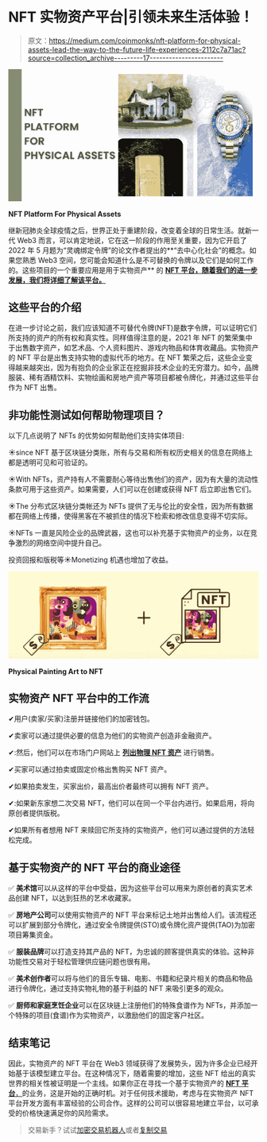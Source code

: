 # NFT 实物资产平台|引领未来生活体验！

> 原文：<https://medium.com/coinmonks/nft-platform-for-physical-assets-lead-the-way-to-the-future-life-experiences-2112c7a71ac?source=collection_archive---------17----------------------->

![](img/ff7f692c67ec58323c5ef25314ce408b.png)

**NFT Platform For Physical Assets**

继新冠肺炎全球疫情之后，世界正处于重建阶段，改变着全球的日常生活。就新一代 Web3 而言，可以肯定地说，它在这一阶段的作用至关重要，因为它开启了 2022 年 5 月题为“灵魂绑定令牌”的论文作者提出的**“去中心化社会”的概念。如果您熟悉 Web3 空间，您可能会知道什么是不可替换的令牌以及它们是如何工作的。这些项目的一个重要应用是用于实物资产** 的 [**NFT 平台，随着我们的进一步发展，我们将详细了解该平台。**](https://bit.ly/3QKonje)

## 这些平台的介绍

在进一步讨论之前，我们应该知道不可替代令牌(NFT)是数字令牌，可以证明它们所支持的资产的所有权和真实性。同样值得注意的是，2021 年 NFT 的繁荣集中于出售数字资产，如艺术品、个人资料图片、游戏内物品和体育收藏品。实物资产的 NFT 平台是出售支持实物的虚拟代币的地方。在 NFT 繁荣之后，这些企业变得越来越突出，因为有抱负的企业家正在挖掘非技术企业的无穷潜力。如今，品牌服装、稀有酒精饮料、实物绘画和房地产资产等项目都被令牌化，并通过这些平台作为 NFT 出售。

## 非功能性测试如何帮助物理项目？

以下几点说明了 NFTs 的优势如何帮助他们支持实体项目:

☀since NFT 基于区块链分类账，所有与交易和所有权历史相关的信息在网络上都是透明可见和可验证的。

☀With NFTs，资产持有人不需要耐心等待出售他们的资产，因为有大量的流动性条款可用于这些资产。如果需要，人们可以在创建或获得 NFT 后立即出售它们。

☀The 分布式区块链分类帐还为 NFTs 提供了无与伦比的安全性，因为所有数据都在网络上传播，使得黑客在不被抓住的情况下检索和修改信息变得不切实际。

☀NFTs 一直是风险企业的品牌武器，这也可以补充基于实物资产的业务，以在竞争激烈的网络空间中提升自己。

投资回报和版税等☀Monetizing 机遇也增加了收益。

![](img/e6f757c7845f5ab6decb0443b6750609.png)

**Physical Painting Art to NFT**

## 实物资产 NFT 平台中的工作流

✔用户(卖家/买家)注册并链接他们的加密钱包。

✔卖家可以通过提供必要的信息为他们的实物资产创造非金融资产。

✔:然后，他们可以在市场门户网站上 [**列出物理 NFT 资产**](https://bit.ly/3K9UeYs) 进行销售。

✔买家可以通过拍卖或固定价格出售购买 NFT 资产。

✔如果拍卖发生，买家出价，最高出价者最终可以拥有 NFT 资产。

✔:如果新东家想二次交易 NFT，他们可以在同一个平台内进行。如果启用，将向原创者提供版税。

✔如果所有者想用 NFT 来赎回它所支持的实物资产，他们可以通过提供的方法轻松完成。

## 基于实物资产的 NFT 平台的商业途径

✅ **美术馆**可以从这样的平台中受益，因为这些平台可以用来为原创者的真实艺术品创建 NFT，以达到狂热的艺术收藏家。

✅ **房地产公司**可以使用实物资产的 NFT 平台来标记土地并出售给人们。该流程还可以扩展到部分令牌化，通过安全令牌提供(STO)或令牌化资产提供(TAO)为加密项目筹集资金。

✅ **服装品牌**可以打造支持其产品的 NFT，为忠诚的顾客提供真实的体验。这种非功能性交易对于轻松管理供应链问题也很有用。

✅ **美术创作者**可以将与他们的音乐专辑、电影、书籍和纪录片相关的商品和物品进行令牌化，通过支持实物礼物的基于利益的 NFT 来吸引更多的观众。

✅ **厨师和家庭烹饪企业**可以在区块链上注册他们的特殊食谱作为 NFTs，并添加一个特殊的项目(食谱)作为实物资产，以激励他们的固定客户社区。

## 结束笔记

因此，实物资产的 NFT 平台在 Web3 领域获得了发展势头，因为许多企业已经开始基于该模型建立平台。在这种情况下，随着需要的增加，这些 NFT 给出的真实世界的相关性被证明是一个主线。如果你正在寻找一个基于实物资产的 [**NFT 平台**，](https://bit.ly/3QKonje)的业务，这是开始的正确时机。对于任何技术援助，考虑与在实物资产 NFT 平台开发方面有丰富经验的公司合作。这样的公司可以很容易地建立平台，以可承受的价格快速满足你的风险需求。

> 交易新手？试试[加密交易机器人](/coinmonks/crypto-trading-bot-c2ffce8acb2a)或者[复制交易](/coinmonks/top-10-crypto-copy-trading-platforms-for-beginners-d0c37c7d698c)